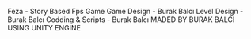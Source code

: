 Feza - Story Based Fps Game
Game Design - Burak Balcı
Level Design - Burak Balcı
Codding & Scripts - Burak Balcı
MADED BY BURAK BALCI USING UNITY ENGINE

